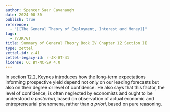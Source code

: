 ```yaml
---
author: Spencer Saar Cavanaugh
date: 2024-08-30
publish: true
reference:
  - "[[The General Theory of Employment, Interest and Money]]"
tags:
  - r/JK/GT
title: Summary of General Theory Book IV Chapter 12 Section II
type: zettel
zettel-id: z-41
zettel-legacy-id: r-JK-GT-41
license: CC BY-NC-SA 4.0
---
```


In section 12.2, Keynes introduces how the long-term expectations informing prospective yield depend not only on our leading forecasts but also on their degree or level of confidence. He also says that this factor, the level of confidence, is often neglected by economists and ought to be understood _a posteriori_, based on observation of actual economic and entrepreneurial phenomena, rather than _a priori_, based on pure reasoning.
